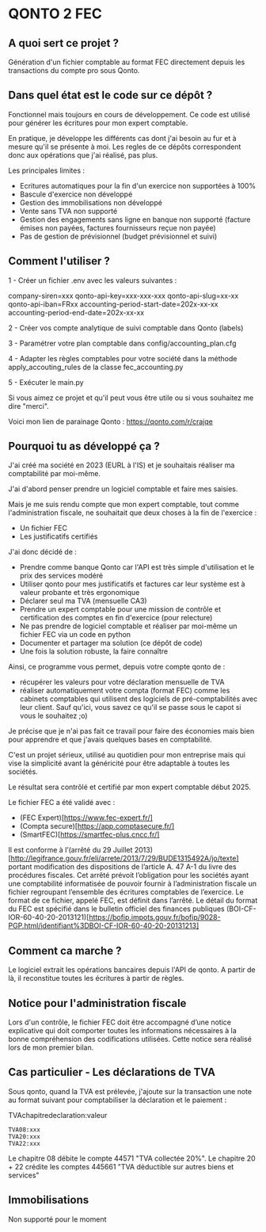 # QONTO 2 FEC

## A quoi sert ce projet ?

Génération d'un fichier comptable au format FEC directement depuis les transactions du compte pro sous Qonto.

## Dans quel état est le code sur ce dépôt ?

Fonctionnel mais toujours en cours de développement.
Ce code est utilisé pour générer les écritures pour mon expert comptable.

En pratique, je développe les différents cas dont j'ai besoin au fur et à mesure qu'il se présente à moi.
Les regles de ce dépôts correspondent donc aux opérations que j'ai réalisé, pas plus.

Les principales limites :
 - Ecritures automatiques pour la fin d'un exercice non supportées à 100%
 - Bascule d'exercice non développé
 - Gestion des immobilisations non développé
 - Vente sans TVA non supporté
 - Gestion des engagements sans ligne en banque non supporté (facture émises non payées, factures fournisseurs reçue non payée)
 - Pas de gestion de prévisionnel (budget prévisionnel et suivi)

## Comment l'utiliser ?

1 - Créer un fichier .env avec les valeurs suivantes :

company-siren=xxx
qonto-api-key=xxx-xxx-xxx
qonto-api-slug=xx-xx
qonto-api-iban=FRxx
accounting-period-start-date=202x-xx-xx
accounting-period-end-date=202x-xx-xx

2 - Créer vos compte analytique de suivi comptable dans Qonto (labels)

3 - Paramétrer votre plan comptable dans config/accounting_plan.cfg

4 - Adapter les règles comptables pour votre société dans la méthode apply_accouting_rules de la classe fec_accounting.py

5 - Exécuter le main.py

Si vous aimez ce projet et qu'il peut vous être utile ou si vous souhaitez me dire "merci".

Voici mon lien de parainage Qonto : https://qonto.com/r/crajqe

## Pourquoi tu as développé ça ? 

J'ai créé ma société en 2023 (EURL à l'IS) et je souhaitais réaliser ma comptabilité par moi-même.

J'ai d'abord penser prendre un logiciel comptable et faire mes saisies.

Mais je me suis rendu compte que mon expert comptable, tout comme l'administration fiscale, ne souhaitait que deux choses à la fin de l'exercice :
 - Un fichier FEC
 - Les justificatifs certifiés

J'ai donc décidé de :
 - Prendre comme banque Qonto car l'API est très simple d'utilisation et le prix des services modéré
 - Utiliser qonto pour mes justificatifs et factures car leur système est à valeur probante et très ergonomique
 - Déclarer seul ma TVA (mensuelle CA3)
 - Prendre un expert comptable pour une mission de contrôle et certification des comptes en fin d'exercice (pour relecture)
 - Ne pas prendre de logiciel comptable et réaliser par moi-même un fichier FEC via un code en python
 - Documenter et partager ma solution (ce dépôt de code)
 - Une fois la solution robuste, la faire connaître

 Ainsi, ce programme vous permet, depuis votre compte qonto de :
 - récupérer les valeurs pour votre déclaration mensuelle de TVA
 - réaliser automatiquement votre compta (format FEC) comme les cabinets comptables qui utilisent des logiciels de pré-comptabilités avec leur client. Sauf qu'ici, vous savez ce qu'il se passe sous le capot si vous le souhaitez ;o)

Je précise que je n'ai pas fait ce travail pour faire des économies mais bien pour apprendre et que j'avais quelques bases en comptabilité.

C'est un projet sérieux, utilisé au quotidien pour mon entreprise mais qui vise la simplicité avant la généricité pour être adaptable à toutes les sociétés.

Le résultat sera contrôlé et certifié par mon expert comptable début 2025.

Le fichier FEC a été validé avec :
 - (FEC Expert)[https://www.fec-expert.fr/]
 - (Compta secure)[https://app.comptasecure.fr/]
 - (SmartFEC)[https://smartfec-plus.cncc.fr/]

Il est conforme à l’(arrêté du 29 Juillet 2013)[http://legifrance.gouv.fr/eli/arrete/2013/7/29/BUDE1315492A/jo/texte] portant modification des dispositions de l’article A. 47 A-1 du livre des procédures fiscales.
Cet arrêté prévoit l’obligation pour les sociétés ayant une comptabilité informatisée de pouvoir fournir à l’administration fiscale un fichier regroupant l’ensemble des écritures comptables de l’exercice. Le format de ce fichier, appelé FEC, est définit dans l’arrêté. Le détail du format du FEC est spécifié dans le bulletin officiel des finances publiques (BOI-CF-IOR-60-40-20-2013121)[https://bofip.impots.gouv.fr/bofip/9028-PGP.html/identifiant%3DBOI-CF-IOR-60-40-20-20131213]

## Comment ca marche ?

Le logiciel extrait les opérations bancaires depuis l'API de qonto.
A partir de là, il reconstitue toutes les écritures à partir de règles.

## Notice pour l'administration fiscale

Lors d'un contrôle, le fichier FEC doit être accompagné d’une notice explicative qui doit comporter toutes les informations nécessaires à la bonne compréhension des codifications utilisées.
Cette notice sera réalisé lors de mon premier bilan.

## Cas particulier - Les déclarations de TVA

Sous qonto, quand la TVA est prélevée, j'ajoute sur la transaction une note au format suivant pour comptabiliser la déclaration et le paiement :

TVAchapitredeclaration:valeur
```
TVA08:xxx
TVA20:xxx
TVA22:xxx
```

Le chapitre 08 débite le compte 44571 "TVA collectée 20%".
Le chapitre 20 + 22 crédite les comptes 445661 "TVA déductible sur autres biens et services"

## Immobilisations

Non supporté pour le moment
